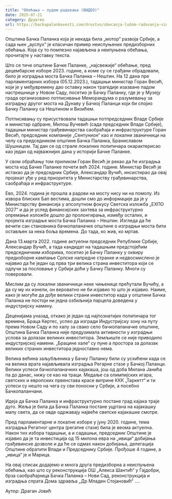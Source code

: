```yaml
---
title: "Обећања – лудом радовања (ВИДЕО)"
date: 2025-07-21
category: Друштво
url: https://backapalankavesti.com/drustvo/obecanja-ludom-radovanja-video/
---
```


Општина Бачка Паланка која је некада била „мотор“ развоја Србије, а сада њен „ауспух“ је класичан пример неиспуњених предизборних обећања. Која су то помпезно најављена а неипуњена обећања, прочитајте у наставку текста.

Што се тиче општине Бачке Паланке, „најсвежије“ обећање, пред децембарске изборе 2023. године, а коме су се грађани обрадовали, било је изградња моста Бачка Паланка – Нештин. На 12 дана пре парламентарних избора (05.12.2023.), тадашњи министар Горан Весић, који је у међувремену дао оставку након трагедије изазване падом настрешнице у Новом Саду, посетио је Бачку Паланку, где је у Музеју града организовано потписивање Меморандума о разумевању за изградњу другог моста на Дунаву у Бачкој Паланци који би спојио Бачку Паланку са Нештином и Визићем.

Потписивању су присуствовали тадашњи потпредседник Владе Србије и министар одбране, Милош Вучевић (сада председник Владе Србије), тадашњи министар грађевинарства саобраћаја и инфраструктуре Горан Весић, председник компаније „Сентунион“ као и локални званичници на челу са председником општине Бачка Паланка, Браниславом Шушницом. Тај дан се од страле локалних политичара окарактерисао као један од најважнијих дана у историји Бачке Паланке.

У свом обраћању том приликом Горан Весић је рекао да ће изградња моста код Бачке Паланке почети већ 2024. године. Министар Весић је истакао да је председник Србије, Александар Вучић, инсистирао да овај пројекат уђе у ред приоритета у Министарству грађевинарства, саобраћаја и инфраструктуре.

Ево, 2024. година је прошла а радови на мосту нису ни на помолу. Из извора блиских Бап вестима, дошли смо до информације да је у Министарству финансија у апсолутном фокусу Светска изложба „ЕXПО 2027“ и да је услед финансијских захтева за инфраструктурно опремање изложбе дошло до пролонгирања, између осталих, и пројекта изградње моста Бачка Паланка – Нештин. Изгледа да ће вечити сан становника бачкопаланачке општине о изградњи моста бити остављен за нека боља времена. До тада, ко жив, ко мртав.

Дана 13.марта 2022. године актуелни председник Републике Србије, Александар Вучић, а тада кандидат на тадашњим предстојећим председничким изборима, посетио је Бачку Паланку у оквиру предизборне кампање Српске напредне странке и недвосмислено је најавио да ће један од прва три велика страна инвеститора који се одлучи за пословање у Србији доћи у Бачку Паланку. Многи су поверовали.

Мислим да су локални званичници неке чињенице прећутали Вучићу, а да су му их изнели, он вероватно не би изјавио то што је изјавио. Наиме, како је могуће да дође велики страни инвеститор када у општини Бачка Паланка не постоји ни једна озбиљнија парцела доведена у индустријску намену.

Деценијама уназад, откако је један од најпознатијих политичара тог времена, Браца Кертес, успео да изгради Индустријску зону на путу према Новом Саду и по халу за свако село бачкопаланачке општине, Општина Бачка Паланка није предузимала активности у изградњи услова за долазак великих инвеститора. Земљиште се није приводило индустријској намени. „Брацине хале“ су пуне а простора за долазак великих страних инвеститора једноставно нема.

Велика већина заљубљеника у Бачку Паланку били су усхићени када се на велика врата најављивала изградња Регарне стазе у Бачкој Паланци. Велики успеси бачкопаланачких кајакаша, још од доба Милана Јанића па до данас, нижу се као на траци. Медаље са олимпијских игара, светских и европских првенстава красе витрине ККК „Таркетт“ и ти успеси су нешто на чега су сви поносни у Србији, а посебно Бачкопаланчани.

Идеја да Бачка Паланка и инфраструктурно постане град кајака траје дуго. Жеља је била да Бачка Паланка постане уцртана на кајакашку мапу света, да се овде одржавају највеће светске кајакашке смотре.

Пред парламентарне и локалне изборе у јуну 2020. године, тема изградња Регатног центра (регатне стазе) била је веома актуелна. Након тих избора тадашњи, а и садашњи, председник Општине је изјавио да је та инвестиција од 15 милона евра на „ивици“ добијања грађевинске дозволе и да ће се одмах након добијања, делегација Општине обратити Влади и Председнику Србије. Прођоше 4 године, а „ивица“ је и Марица.

На овај списак додајемо и многа друга предизборна а неиспуњена обећања, као што су реконструкција ОШ „Алекса Шантић“ у Гајдобри, брза саобраћајница Бачка Паланка – Нови Сад, реконструкција и изградња спрата Дома здравља „Др Младен Стојановић“ ….

Аутор: Драган Јовић
